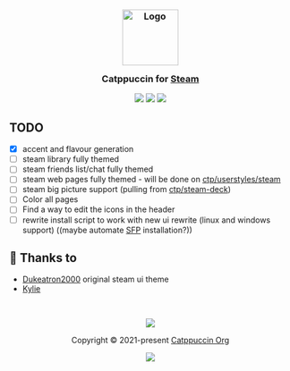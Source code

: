 

<h3 align="center">
	<img src="https://raw.githubusercontent.com/catppuccin/catppuccin/main/assets/logos/exports/1544x1544_circle.png" width="100" alt="Logo"/><br/>
	<img src="https://raw.githubusercontent.com/catppuccin/catppuccin/main/assets/misc/transparent.png" height="30" width="0px"/>
	Catppuccin for <a href="https://store.steampowered.com/">Steam</a>
	<img src="https://raw.githubusercontent.com/catppuccin/catppuccin/main/assets/misc/transparent.png" height="30" width="0px"/>
</h3>

<p align="center">
    <a href="https://github.com/catppuccin/steam/stargazers"><img src="https://img.shields.io/github/stars/catppuccin/steam?colorA=363a4f&colorB=b7bdf8&style=for-the-badge"></a>
    <a href="https://github.com/catppuccin/steam/issues"><img src="https://img.shields.io/github/issues/catppuccin/steam?colorA=363a4f&colorB=f5a97f&style=for-the-badge"></a>
    <a href="https://github.com/catppuccin/steam/contributors"><img src="https://img.shields.io/github/contributors/catppuccin/steam?colorA=363a4f&colorB=a6da95&style=for-the-badge"></a>
</p>

<!-- <p align="center">
	<img src="https://raw.githubusercontent.com/Dukeatron/steam/main/assets/ss.png"/>
</p>

## Previews

<details>
<summary>🌻 Latte</summary>
<img src="https://raw.githubusercontent.com/catppuccin/steam/main/assets/latte.png"/>
</details>
<details>
<summary>🪴 Frappé</summary>
<img src="https://raw.githubusercontent.com/catppuccin/steam/main/assets/frappe.png"/>
</details>
<details>
<summary>🌺 Macchiato</summary>
<img src="https://raw.githubusercontent.com/catppuccin/steam/main/assets/macchiato.png"/>
</details>
<details>
<summary>🌿 Mocha</summary>
<img src="https://raw.githubusercontent.com/catppuccin/steam/main/assets/mocha.png"/>
</details>

## Usage

### Automated installation (linux only):
Just run this command in your favorite terminal emulator!
```bash
bash <(curl -s https://raw.githubusercontent.com/catppuccin/steam/main/install.sh)
```

Or, if you use the fish shell, do this:
```fish
bash ( curl -s https://raw.githubusercontent.com/catppuccin/steam/main/install.sh | psub )
```
### Manual installation:

1.  Download the [original metro for steam](https://github.com/minischetti/metro-for-steam/releases/tag/v4.4), extract to `~/.steam/steam/skins/[name]` (linux) or `c:\Program Files\Steam\skins (windows)`. If the skins folder doesn't exist, create it.
2.  Download the [latest release of the metro patch](https://github.com/redsigma/UPMetroSkin/tags)
3.  Extract the contents of [Unofficial 4.x patch/Main Files](https://github.com/redsigma/UPMetroSkin/tree/master/Unofficial%204.x%20Patch/Main%20Files%20[Install%20First]) into the folder you put the original metro. Make sure to replace/overwrite, rather than skipping!
4.  Download your selected theme’s folder, located in [themes/](https://github.com/catppuccin/steam/blob/main/themes)
5.  Copy all contents of this folder into the folder with metro
6.  In steam, go to settings->interface, then change skin to the name of your metro folder. If you did this right, steam should prompt you to restart-- press OK, and steam should restart.
7.  Enjoy your new theme!
### NOTE: [steam-library](https://github.com/AikoMidori/steam-library), which the library styling is based on, has strange steps for windows-- until there is a separate implementation that accounts for this, windows users will only be able to style the header, and some of the panels.
### NOTE 2: Latte is extremely painful to theme for, so at the moment it isn't nearly as complete as the dark themes. -->

## TODO

- [x] accent and flavour generation
- [ ] steam library fully themed
- [ ] steam friends list/chat fully themed
- [ ] steam web pages fully themed - will be done on [ctp/userstyles/steam](https://github.com/Catppuccin/userstyles)
- [ ] steam big picture support (pulling from [ctp/steam-deck](https://github.com/Catppuccin/steam-deck))
- [ ] Color all pages
- [ ] Find a way to edit the icons in the header
- [ ] rewrite install script to work with new ui rewrite (linux and windows support) ((maybe automate [SFP](https://github.com/PhantomGamers/SFP) installation?))
	
## 💝 Thanks to

- [Dukeatron2000](https://github.com/Dukeatron) original steam ui theme
- [Kylie](https://github.com/covkie)

&nbsp;

<p align="center">
	<img src="https://raw.githubusercontent.com/catppuccin/catppuccin/main/assets/footers/gray0_ctp_on_line.svg?sanitize=true" />
</p>

<p align="center">
	Copyright &copy; 2021-present <a href="https://github.com/catppuccin" target="_blank">Catppuccin Org</a>
</p>

<p align="center">
	<a href="https://github.com/catppuccin/catppuccin/blob/main/LICENSE"><img src="https://img.shields.io/static/v1.svg?style=for-the-badge&label=License&message=MIT&logoColor=d9e0ee&colorA=363a4f&colorB=b7bdf8"/></a>
</p>

